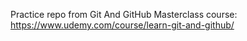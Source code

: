 Practice repo from Git And GitHub Masterclass course: https://www.udemy.com/course/learn-git-and-github/
